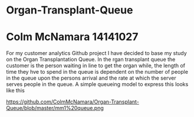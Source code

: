 # Organ-Transplant-Queue
Colm McNamara
14141027
=================
For my customer analytics Github project I have decided to base my study on the Organ Transplantation Queue. In the rgan transplant queue the customer is the person waiting in line to get the organ while, the length of time they hve to spend in the queue is dependent on the number of people in the queue upon the persons arrival and the rate at which the server serves people in the queue. A simple queueing model to express this looks like this 

https://github.com/ColmMcNamara/Organ-Transplant-Queue/blob/master/mm1%20queue.png
